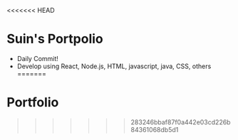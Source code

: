 <<<<<<< HEAD
# Suin's Portpolio

- Daily Commit!
- Develop using React, Node.js, HTML, javascript, java, CSS, others
=======
# Portfolio
>>>>>>> 283246bbaf87f0a442e03cd226b84361068db5d1
